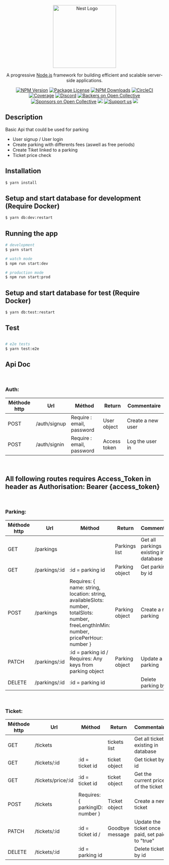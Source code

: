 <p align="center">
  <a href="http://nestjs.com/" target="blank"><img src="https://nestjs.com/img/logo-small.svg" width="200" alt="Nest Logo" /></a>
</p>

[circleci-image]: https://img.shields.io/circleci/build/github/nestjs/nest/master?token=abc123def456
[circleci-url]: https://circleci.com/gh/nestjs/nest

  <p align="center">A progressive <a href="http://nodejs.org" target="_blank">Node.js</a> framework for building efficient and scalable server-side applications.</p>
    <p align="center">
<a href="https://www.npmjs.com/~nestjscore" target="_blank"><img src="https://img.shields.io/npm/v/@nestjs/core.svg" alt="NPM Version" /></a>
<a href="https://www.npmjs.com/~nestjscore" target="_blank"><img src="https://img.shields.io/npm/l/@nestjs/core.svg" alt="Package License" /></a>
<a href="https://www.npmjs.com/~nestjscore" target="_blank"><img src="https://img.shields.io/npm/dm/@nestjs/common.svg" alt="NPM Downloads" /></a>
<a href="https://circleci.com/gh/nestjs/nest" target="_blank"><img src="https://img.shields.io/circleci/build/github/nestjs/nest/master" alt="CircleCI" /></a>
<a href="https://coveralls.io/github/nestjs/nest?branch=master" target="_blank"><img src="https://coveralls.io/repos/github/nestjs/nest/badge.svg?branch=master#9" alt="Coverage" /></a>
<a href="https://discord.gg/G7Qnnhy" target="_blank"><img src="https://img.shields.io/badge/discord-online-brightgreen.svg" alt="Discord"/></a>
<a href="https://opencollective.com/nest#backer" target="_blank"><img src="https://opencollective.com/nest/backers/badge.svg" alt="Backers on Open Collective" /></a>
<a href="https://opencollective.com/nest#sponsor" target="_blank"><img src="https://opencollective.com/nest/sponsors/badge.svg" alt="Sponsors on Open Collective" /></a>
  <a href="https://paypal.me/kamilmysliwiec" target="_blank"><img src="https://img.shields.io/badge/Donate-PayPal-ff3f59.svg"/></a>
    <a href="https://opencollective.com/nest#sponsor"  target="_blank"><img src="https://img.shields.io/badge/Support%20us-Open%20Collective-41B883.svg" alt="Support us"></a>
  <a href="https://twitter.com/nestframework" target="_blank"><img src="https://img.shields.io/twitter/follow/nestframework.svg?style=social&label=Follow"></a>
</p>
  <!--[![Backers on Open Collective](https://opencollective.com/nest/backers/badge.svg)](https://opencollective.com/nest#backer)
  [![Sponsors on Open Collective](https://opencollective.com/nest/sponsors/badge.svg)](https://opencollective.com/nest#sponsor)-->

## Description

Basic Api that could be used for parking
- User signup / User login
- Create parking with differents fees (aswell as free periods)
- Create Tiket linked to a parking
- Ticket price check


## Installation

```bash
$ yarn install
```

## Setup and start database for development (Require Docker)

```bash
$ yarn db:dev:restart
```

## Running the app

```bash
# development
$ yarn start

# watch mode
$ npm run start:dev

# production mode
$ npm run start:prod
```

## Setup and start database for test (Require Docker)

```bash
$ yarn db:test:restart
```

## Test

```bash

# e2e tests
$ yarn test:e2e

```


## Api Doc
<br/>

### Auth: 

| Méthode http | Url | Méthod|Return| Commentaire |
| ----------- | ------| ------ |------|-----|
| POST | /auth/signup | Require : email, password| User object | Create a new user|
| POST | /auth/signin | Require : email, password | Access token | Log the user in |
<br/>

## All following routes requires Access_Token in header as Authorisation: Bearer {access_token}
<br/>

### Parking: 

| Méthode http | Url | Méthod|Return| Commentaire |
| ----------- | ------| ------ |------|-----|
| GET | /parkings | | Parkings list | Get all parkings existing in database|
| GET | /parkings/:id | :id = parking id | Parking object | Get parking by id |
| POST | /parkings |Requires: { name: string, location: string, availableSlots: number, totalSlots: number, freeLengthInMin: number, pricePerHour: number } | Parking object | Create a new parking|
| PATCH | /parkings/:id | :id = parking id / Requires: Any keys from parking object| Parking object | Update a parking |
| DELETE | /parkings/:id | :id = parking id |  | Delete parking by id |
<br/>

### Ticket: 

| Méthode http | Url | Méthod|Return| Commentaire |
| ----------- | ------| ------ |------|-----|
| GET | /tickets | | tickets list | Get all tickets existing in database|
| GET | /tickets/:id | :id = ticket id | ticket object | Get ticket by id |
| GET | /tickets/price/:id | :id = ticket id | ticket object | Get the current price of the ticket |
| POST | /tickets |Requires: { parkingID: number } | Ticket object | Create a new ticket|
| PATCH | /tickets/:id | :id = ticket id / | Goodbye message | Update the ticket once paid, set paid to "true" |
| DELETE | /tickets/:id | :id = parking id |  | Delete ticket by id |